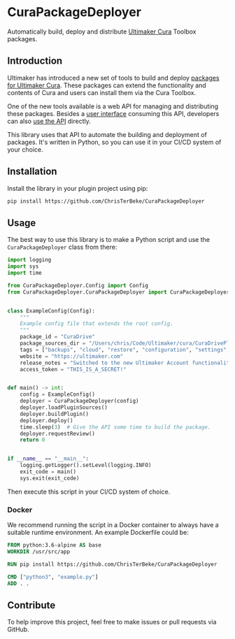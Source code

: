 # CuraPackageDeployer
Automatically build, deploy and distribute [Ultimaker Cura](https://github.com/Ultimaker/Cura) Toolbox packages.

## Introduction
Ultimaker has introduced a new set of tools to build and deploy [packages for Ultimaker Cura](https://github.com/Ultimaker/Cura/wiki/Creating-Packages).
These packages can extend the functionality and contents of Cura and users can install them via the Cura Toolbox.

One of the new tools available is a web API for managing and distributing these packages.
Besides a [user interface](https://contribute.ultimaker.com) consuming this API,
developers can also [use the API](https://api.ultimaker.com/docs/packages/) directly.

This library uses that API to automate the building and deployment of packages.
It's written in Python, so you can use it in your CI/CD system of your choice.

## Installation
Install the library in your plugin project using pip:

```bash
pip install https://github.com/ChrisTerBeke/CuraPackageDeployer
```

## Usage
The best way to use this library is to make a Python script and use the `CuraPackageDeployer` class from there:

```python
import logging
import sys
import time

from CuraPackageDeployer.Config import Config
from CuraPackageDeployer.CuraPackageDeployer import CuraPackageDeployer


class ExampleConfig(Config):
    """
    Example config file that extends the root config.
    """
    package_id = "CuraDrive"
    package_sources_dir = "/Users/chris/Code/Ultimaker/cura/CuraDrivePlugin/CuraDrive"
    tags = ["backups", "cloud", "restore", "configuration", "settings", "sync"]
    website = "https://ultimaker.com"
    release_notes = "Switched to the new Ultimaker Account functionality baked into Cura."
    access_token = "THIS_IS_A_SECRET!"


def main() -> int:
    config = ExampleConfig()
    deployer = CuraPackageDeployer(config)
    deployer.loadPluginSources()
    deployer.buildPlugin()
    deployer.deploy()
    time.sleep(3)  # Give the API some time to build the package.
    deployer.requestReview()
    return 0


if __name__ == "__main__":
    logging.getLogger().setLevel(logging.INFO)
    exit_code = main()
    sys.exit(exit_code)
```

Then execute this script in your CI/CD system of choice.

### Docker
We recommend running the script in a Docker container to always have a suitable runtime environment.
An example Dockerfile could be:

```Dockerfile
FROM python:3.6-alpine AS base
WORKDIR /usr/src/app

RUN pip install https://github.com/ChrisTerBeke/CuraPackageDeployer

CMD ["python3", "example.py"]
ADD . .
```

## Contribute
To help improve this project, feel free to make issues or pull requests via GitHub.
